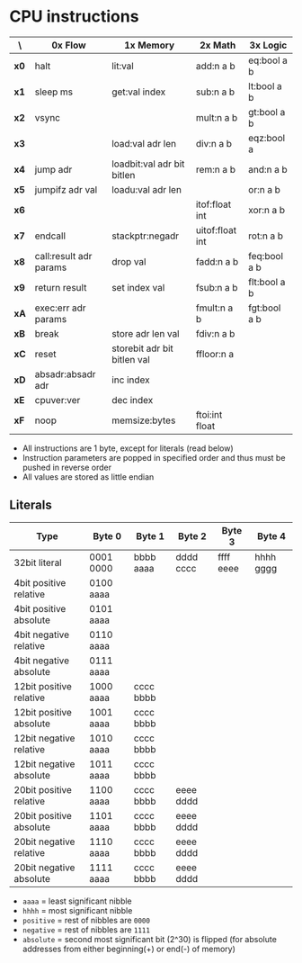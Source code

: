 CPU instructions
================

\      | 0x Flow                | 1x Memory                   | 2x Math         | 3x Logic
-------|------------------------|-----------------------------|-----------------|-------------
**x0** | halt                   | lit:val                     | add:n a b       | eq:bool a b
**x1** | sleep ms               | get:val index               | sub:n a b       | lt:bool a b
**x2** | vsync                  |                             | mult:n a b      | gt:bool a b
**x3** |                        | load:val adr len            | div:n a b       | eqz:bool a
**x4** | jump adr               | loadbit:val adr bit bitlen  | rem:n a b       | and:n a b
**x5** | jumpifz adr val        | loadu:val adr len           |                 | or:n a b
**x6** |                        |                             | itof:float int  | xor:n a b
**x7** | endcall                | stackptr:negadr             | uitof:float int | rot:n a b
**x8** | call:result adr params | drop val                    | fadd:n a b      | feq:bool a b
**x9** | return result          | set index val               | fsub:n a b      | flt:bool a b
**xA** | exec:err adr params    |                             | fmult:n a b     | fgt:bool a b
**xB** | break                  | store adr len val           | fdiv:n a b      |
**xC** | reset                  | storebit adr bit bitlen val | ffloor:n a      |
**xD** | absadr:absadr adr      | inc index                   |                 |
**xE** | cpuver:ver             | dec index                   |                 |
**xF** | noop                   | memsize:bytes               | ftoi:int float  |

 - All instructions are 1 byte, except for literals (read below)
 - Instruction parameters are popped in specified order and thus must be pushed in reverse order
 - All values are stored as little endian


Literals
--------

Type                    | Byte 0    | Byte 1    | Byte 2    | Byte 3    | Byte 4
------------------------|-----------|-----------|-----------|-----------|----------
32bit literal           | 0001 0000 | bbbb aaaa | dddd cccc | ffff eeee | hhhh gggg
4bit  positive relative | 0100 aaaa |           |           |           |
4bit  positive absolute | 0101 aaaa |           |           |           |
4bit  negative relative | 0110 aaaa |           |           |           |
4bit  negative absolute | 0111 aaaa |           |           |           |
12bit positive relative | 1000 aaaa | cccc bbbb |           |           |
12bit positive absolute | 1001 aaaa | cccc bbbb |           |           |
12bit negative relative | 1010 aaaa | cccc bbbb |           |           |
12bit negative absolute | 1011 aaaa | cccc bbbb |           |           |
20bit positive relative | 1100 aaaa | cccc bbbb | eeee dddd |           |
20bit positive absolute | 1101 aaaa | cccc bbbb | eeee dddd |           |
20bit negative relative | 1110 aaaa | cccc bbbb | eeee dddd |           |
20bit negative absolute | 1111 aaaa | cccc bbbb | eeee dddd |           |

 - `aaaa` = least significant nibble
 - `hhhh` = most significant nibble
 - `positive` = rest of nibbles are `0000`
 - `negative` = rest of nibbles are `1111`
 - `absolute` = second most significant bit (2^30) is flipped (for absolute addresses from either beginning(+) or end(-) of memory)
